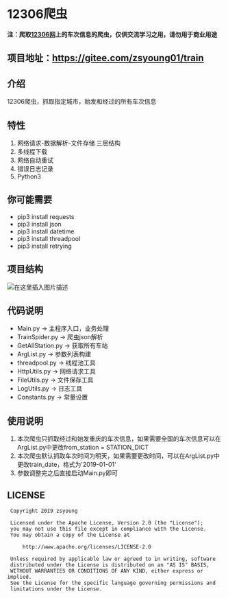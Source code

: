 ﻿# 12306爬虫
**注：爬取[12306网](https://kyfw.12306.cn)上的车次信息的爬虫，仅供交流学习之用，请勿用于商业用途**

## **项目地址：https://gitee.com/zsyoung01/train**

## 介绍
12306爬虫，抓取指定城市，始发和经过的所有车次信息

## 特性
1. 网络请求-数据解析-文件存储 三层结构
2. 多线程下载
3. 网络自动重试
4. 错误日志记录
5. Python3

## 你可能需要
- pip3 install requests
- pip3 install json
- pip3 install datetime
- pip3 install threadpool
- pip3 install retrying

## 项目结构
![在这里插入图片描述](https://img-blog.csdnimg.cn/20190111114612388.png)

## 代码说明
- Main.py -> 主程序入口，业务处理
- TrainSpider.py -> 爬虫json解析
- GetAllStation.py -> 获取所有车站
- ArgList.py -> 参数列表构建
- threadpool.py -> 线程池工具
- HttpUtils.py -> 网络请求工具
- FileUtils.py -> 文件保存工具
- LogUtils.py -> 日志工具
- Constants.py -> 常量设置

## 使用说明
1. 本次爬虫只抓取经过和始发重庆的车次信息，如果需要全国的车次信息可以在ArgList.py中更改from_station = STATION_DICT
2. 本次爬虫默认抓取车次时间为明天，如果需要更改时间，可以在ArgList.py中更改train_date，格式为'2019-01-01'
3. 参数调整完之后直接启动Main.py即可

## LICENSE
```
 Copyright 2019 zsyoung

 Licensed under the Apache License, Version 2.0 (the "License");
 you may not use this file except in compliance with the License.
 You may obtain a copy of the License at

     http://www.apache.org/licenses/LICENSE-2.0

 Unless required by applicable law or agreed to in writing, software
 distributed under the License is distributed on an "AS IS" BASIS,
 WITHOUT WARRANTIES OR CONDITIONS OF ANY KIND, either express or implied.
 See the License for the specific language governing permissions and
 limitations under the License.
```

